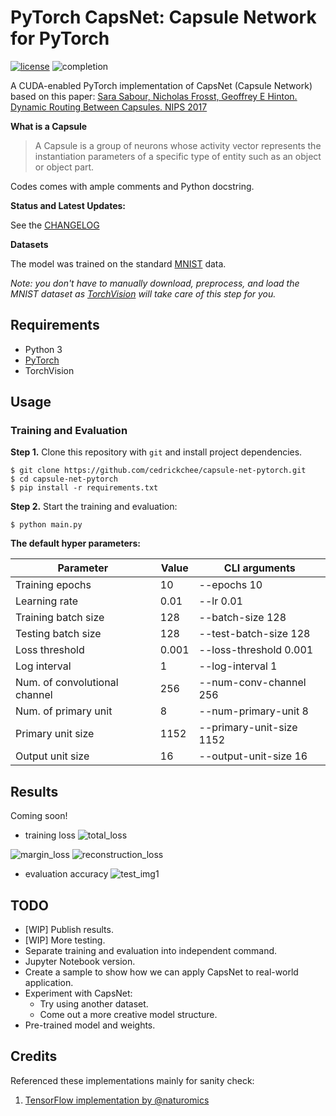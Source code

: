 # PyTorch CapsNet: Capsule Network for PyTorch

[![license](https://img.shields.io/github/license/mashape/apistatus.svg?maxAge=2592000)](https://github.com/cedrickchee/capsule-net-pytorch/blob/master/LICENSE)
![completion](https://img.shields.io/badge/completion%20state-90%25-green.svg?style=plastic)

A CUDA-enabled PyTorch implementation of CapsNet (Capsule Network) based on this paper:
[Sara Sabour, Nicholas Frosst, Geoffrey E Hinton. Dynamic Routing Between Capsules. NIPS 2017](https://arxiv.org/abs/1710.09829)

**What is a Capsule**

> A Capsule is a group of neurons whose activity vector represents the instantiation parameters of a specific type of entity such as an object or object part.

Codes comes with ample comments and Python docstring.

**Status and Latest Updates:**

See the [CHANGELOG](CHANGELOG.md)

**Datasets**

The model was trained on the standard [MNIST](http://yann.lecun.com/exdb/mnist/) data.

*Note: you don't have to manually download, preprocess, and load the MNIST dataset as [TorchVision](https://github.com/pytorch/vision) will take care of this step for you.*

## Requirements
- Python 3
- [PyTorch](http://pytorch.org/)
- TorchVision

## Usage

### Training and Evaluation
**Step 1.**
Clone this repository with ``git`` and install project dependencies.

```
$ git clone https://github.com/cedrickchee/capsule-net-pytorch.git
$ cd capsule-net-pytorch
$ pip install -r requirements.txt
```

**Step 2.** 
Start the training and evaluation:
```
$ python main.py
```

**The default hyper parameters:**

| Parameter | Value | CLI arguments |
| --- | --- | --- |
| Training epochs | 10 | --epochs 10 |
| Learning rate | 0.01 | --lr 0.01 |
| Training batch size | 128 | --batch-size 128 |
| Testing batch size | 128 | --test-batch-size 128 |
| Loss threshold | 0.001 | --loss-threshold 0.001 |
| Log interval | 1 | --log-interval 1 |
| Num. of convolutional channel | 256 | --num-conv-channel 256 |
| Num. of primary unit | 8 | --num-primary-unit 8 |
| Primary unit size | 1152 | --primary-unit-size 1152 |
| Output unit size | 16 | --output-unit-size 16 |

## Results
Coming soon!

- training loss
![total_loss](internal/img/training/training_loss.png)

![margin_loss](internal/img/training/margin_loss.png)
![reconstruction_loss](internal/img/training/reconstruction_loss.png)

- evaluation accuracy
![test_img1](internal/img/evaluation/test_000.png)

## TODO
- [WIP] Publish results.
- [WIP] More testing.
- Separate training and evaluation into independent command.
- Jupyter Notebook version.
- Create a sample to show how we can apply CapsNet to real-world application.
- Experiment with CapsNet:
    * Try using another dataset.
    * Come out a more creative model structure.
- Pre-trained model and weights.

## Credits

Referenced these implementations mainly for sanity check:
1. [TensorFlow implementation by @naturomics](https://github.com/naturomics/CapsNet-Tensorflow)
